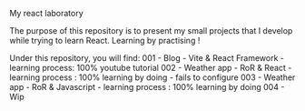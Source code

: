 My react laboratory

The purpose of this repository is to present my small projects that I develop while trying to learn React. Learning by practising !

Under this repository, you will find: 
  001 - Blog - Vite & React Framework - learning process: 100% youtube tutorial
  002 - Weather app - RoR & React - learning process : 100% learning by doing - fails to configure
  003 - Weather app - RoR & Javascript - learning process : 100% learning by doing
  004 - Wip
